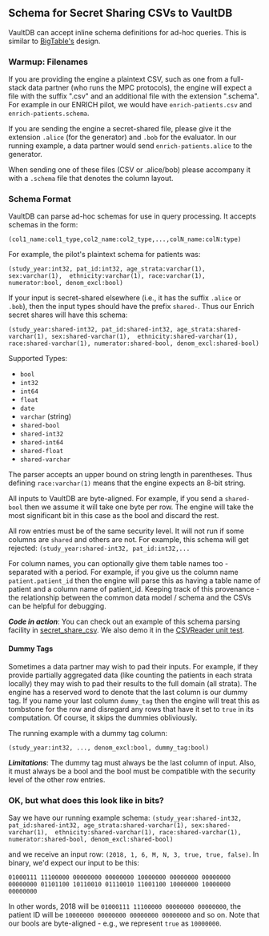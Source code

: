 ## Schema for Secret Sharing CSVs to VaultDB
VaultDB can accept inline schema definitions for ad-hoc queries.  This is similar to [BigTable's](https://cloud.google.com/bigquery/docs/external-table-definition#use-inline-schema) design.

### Warmup: Filenames
If you are providing the engine a plaintext CSV, such as one from a full-stack data partner (who runs the MPC protocols), the engine will expect a file with the suffix ".csv" and an additional file with the extension ".schema".  For example in our ENRICH pilot, we would have `enrich-patients.csv` and `enrich-patients.schema`.

If you are sending the engine a secret-shared file, please give it the extension `.alice` (for the generator) and `.bob` for the evaluator.  In our running example, a data partner would send `enrich-patients.alice` to the generator.

When sending one of these files (CSV or .alice/bob) please accompany it with a `.schema` file that denotes the column layout.  

### Schema Format


VaultDB can parse ad-hoc schemas for use in query processing.  It accepts schemas in the form:
```
(col1_name:col1_type,col2_name:col2_type,...,colN_name:colN:type)
```

For example, the pilot's plaintext schema for patients was:

```(study_year:int32, pat_id:int32, age_strata:varchar(1), sex:varchar(1),  ethnicity:varchar(1), race:varchar(1), numerator:bool, denom_excl:bool)```

If your input is secret-shared elsewhere (i.e., it has the suffix `.alice` or `.bob`), then the input types should have the prefix `shared-`.  Thus our Enrich secret shares will have this schema:

```(study_year:shared-int32, pat_id:shared-int32, age_strata:shared-varchar(1), sex:shared-varchar(1),  ethnicity:shared-varchar(1), race:shared-varchar(1), numerator:shared-bool, denom_excl:shared-bool)```

Supported Types:
* `bool`
* `int32`
* `int64`
* `float`
* `date`
* `varchar` (string) 
* `shared-bool`
* `shared-int32`
* `shared-int64`
* `shared-float`
* `shared-varchar`

The parser accepts an upper bound on string length in parentheses.  Thus defining `race:varchar(1)` means that the engine expects an 8-bit string.

All inputs to VaultDB are byte-aligned.  For example, if you send a `shared-bool` then we assume it will take one byte per row.  The engine will take the most significant bit in this case as the bool and discard the rest.

All row entries must be of the same security level.  It will not run if some columns are `shared` and others are not.  For example, this schema will get rejected:
```(study_year:shared-int32, pat_id:int32,...```

For column names, you can optionally give them table names too - separated with a period.  For example, if you give us the column name `patient.patient_id` then the engine will parse this as having a table name of patient and a column name of patient_id.  Keeping track of this provenance - the relationship between the common data model / schema and the CSVs can be helpful for debugging.

***Code in action***: You can check out an example of this schema parsing facility in [secret_share_csv](https://github.com/vaultdb/vaultdb-core/blob/emp-operators/src/main/cpp/pilot/src/secret_share_csv.cpp).  We also demo it in the [CSVReader unit test](https://github.com/vaultdb/vaultdb-core/blob/emp-operators/src/main/cpp/test/csv_reader_test.cpp).

  #### Dummy Tags

Sometimes a data partner may wish to pad their inputs.  For example, if they provide partially aggregated data (like counting the patients in each strata locally) they may wish to pad their results to the full domain (all strata).  The engine has a reserved word to denote that the last column is our dummy tag. If you name your last column `dummy_tag` then the engine will treat this as tombstone for the row and disregard any rows that have it set to `true` in its computation.  Of course, it skips the dummies obliviously.


The running example with a dummy tag column:
  ```
  (study_year:int32, ..., denom_excl:bool, dummy_tag:bool)
```

  ***Limitations***: The dummy tag must always be the last column of input.  Also, it must always be a bool and the bool must be compatible with the security level of the other row entries.


### OK, but what does this look like in bits?

Say we have our running example schema:
```(study_year:shared-int32, pat_id:shared-int32, age_strata:shared-varchar(1), sex:shared-varchar(1),  ethnicity:shared-varchar(1), race:shared-varchar(1), numerator:shared-bool, denom_excl:shared-bool)```

and we receive an input row: `(2018, 1, 6, M, N, 3, true, true, false)`. In binary, we'd expect our input to be this:
```
01000111 11100000 00000000 00000000 10000000 00000000 00000000 00000000 01101100 10110010 01110010 11001100 10000000 10000000 00000000
```
In other words, 2018 will be `01000111 11100000 00000000 00000000`, the patient ID will be `10000000 00000000 00000000 00000000` and so on.  Note that our bools are byte-aligned - e.g., we represent `true` as `10000000`.  



  
  
